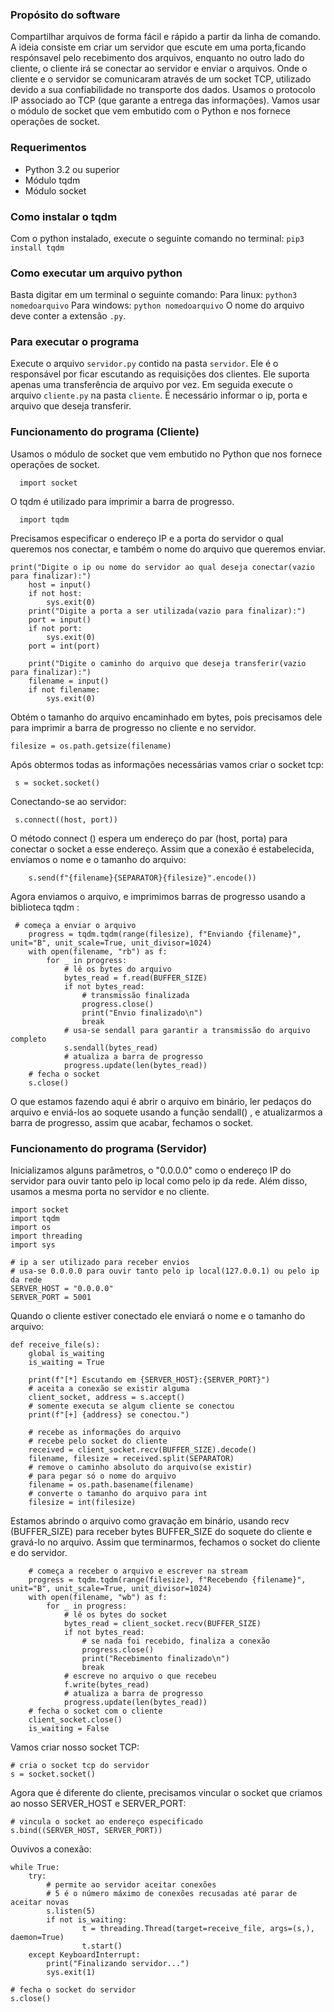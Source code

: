 ### Propósito do software

 Compartilhar arquivos de forma fácil e rápido a partir da linha de comando. A ideia consiste em criar um servidor que escute em uma porta,ficando respónsavel pelo recebimento dos arquivos, enquanto no outro lado do cliente, o cliente irá se conectar ao servidor e enviar o arquivos. Onde o cliente e o servidor se comunicaram através de um socket TCP, utilizado devido a sua confiabilidade no transporte dos dados. Usamos o protocolo IP associado ao TCP (que garante a entrega das informações). Vamos usar o módulo de socket que vem embutido com o Python e nos fornece operações de socket.

### Requerimentos
* Python 3.2 ou superior
* Módulo tqdm
* Módulo socket

### Como instalar o tqdm
Com o python instalado, execute o seguinte comando no terminal:
`pip3 install tqdm`

### Como executar um arquivo python
Basta digitar em um terminal o seguinte comando:
Para linux: `python3 nomedoarquivo`
Para windows: `python nomedoarquivo`
O nome do arquivo deve conter a extensão `.py`.

### Para executar o programa
Execute o arquivo `servidor.py` contido na pasta `servidor`. Ele é o responsável por ficar escutando as requisições dos clientes. Ele suporta apenas uma transferência de arquivo por vez.
Em seguida execute o arquivo `cliente.py` na pasta `cliente`. É necessário informar o ip, porta e arquivo que deseja transferir.

### Funcionamento do programa (Cliente)

Usamos o módulo de socket que vem embutido no Python que nos fornece operações de socket.
```
  import socket
```
O tqdm é utilizado para imprimir a barra de progresso.

```
  import tqdm

```

Precisamos especificar o endereço IP e a porta do servidor o qual queremos nos conectar, e também o nome do arquivo que queremos enviar.

```
print("Digite o ip ou nome do servidor ao qual deseja conectar(vazio para finalizar):")
    host = input()
    if not host:
        sys.exit(0)
    print("Digite a porta a ser utilizada(vazio para finalizar):")
    port = input()
    if not port:
        sys.exit(0)
    port = int(port)

    print("Digite o caminho do arquivo que deseja transferir(vazio para finalizar):")
    filename = input()
    if not filename:
        sys.exit(0)
```
Obtém o tamanho do arquivo encaminhado em bytes, pois precisamos dele para imprimir a barra de progresso no cliente e no servidor.
```
filesize = os.path.getsize(filename)
```

Após obtermos todas as informações necessárias vamos criar o socket tcp:
```
 s = socket.socket()
```

Conectando-se ao servidor:

```
 s.connect((host, port))
```

O método connect () espera um endereço do par (host, porta) para conectar o socket a esse endereço. 
Assim que a conexão é estabelecida, enviamos o nome e o tamanho do arquivo:

```
    s.send(f"{filename}{SEPARATOR}{filesize}".encode())
```

Agora enviamos o arquivo, e imprimimos barras de progresso usando a biblioteca tqdm :

```
 # começa a enviar o arquivo
    progress = tqdm.tqdm(range(filesize), f"Enviando {filename}", unit="B", unit_scale=True, unit_divisor=1024)
    with open(filename, "rb") as f:
        for _ in progress:
            # lê os bytes do arquivo
            bytes_read = f.read(BUFFER_SIZE)
            if not bytes_read:
                # transmissão finalizada
                progress.close()
                print("Envio finalizado\n")
                break
            # usa-se sendall para garantir a transmissão do arquivo completo
            s.sendall(bytes_read)
            # atualiza a barra de progresso
            progress.update(len(bytes_read))
    # fecha o socket
    s.close()
```

O que estamos fazendo aqui é abrir o arquivo em binário, ler pedaços do arquivo e enviá-los ao soquete usando a função sendall() , e atualizarmos a barra de progresso, assim que acabar, fechamos o socket.



### Funcionamento do programa (Servidor)



Inicializamos alguns parâmetros, o "0.0.0.0" como o endereço IP do servidor para ouvir tanto pelo ip local como pelo ip da rede. Além disso, usamos a mesma porta no servidor e no cliente.

```
import socket
import tqdm
import os
import threading
import sys

# ip a ser utilizado para receber envios
# usa-se 0.0.0.0 para ouvir tanto pelo ip local(127.0.0.1) ou pelo ip da rede
SERVER_HOST = "0.0.0.0"
SERVER_PORT = 5001

```


Quando o cliente estiver conectado ele enviará o nome e o tamanho do arquivo:
```
def receive_file(s):
    global is_waiting
    is_waiting = True
    
    print(f"[*] Escutando em {SERVER_HOST}:{SERVER_PORT}")
    # aceita a conexão se existir alguma
    client_socket, address = s.accept()
    # somente executa se algum cliente se conectou
    print(f"[+] {address} se conectou.")

    # recebe as informações do arquivo
    # recebe pelo socket do cliente
    received = client_socket.recv(BUFFER_SIZE).decode()
    filename, filesize = received.split(SEPARATOR)
    # remove o caminho absoluto do arquivo(se existir)
    # para pegar só o nome do arquivo
    filename = os.path.basename(filename)
    # converte o tamanho do arquivo para int
    filesize = int(filesize)
```   

Estamos abrindo o arquivo como gravação em binário, usando recv (BUFFER_SIZE) para receber bytes BUFFER_SIZE do soquete do cliente e gravá-lo no arquivo. Assim que terminarmos, fechamos o socket do cliente e do servidor.

```
    # começa a receber o arquivo e escrever na stream
    progress = tqdm.tqdm(range(filesize), f"Recebendo {filename}", unit="B", unit_scale=True, unit_divisor=1024)
    with open(filename, "wb") as f:
        for _ in progress:
            # lê os bytes do socket
            bytes_read = client_socket.recv(BUFFER_SIZE)
            if not bytes_read:    
                # se nada foi recebido, finaliza a conexão
                progress.close()
                print("Recebimento finalizado\n")
                break
            # escreve no arquivo o que recebeu
            f.write(bytes_read)
            # atualiza a barra de progresso
            progress.update(len(bytes_read))
    # fecha o socket com o cliente
    client_socket.close()
    is_waiting = False

```

Vamos criar nosso socket TCP:

```
# cria o socket tcp do servidor
s = socket.socket()

```
Agora que é diferente do cliente, precisamos vincular o socket que criamos ao nosso SERVER_HOST e SERVER_PORT:

```
# vincula o socket ao endereço especificado
s.bind((SERVER_HOST, SERVER_PORT))

```

Ouvivos a conexão:
```
while True:
    try:
        # permite ao servidor aceitar conexões
        # 5 é o número máximo de conexões recusadas até parar de aceitar novas
        s.listen(5)
        if not is_waiting:
                t = threading.Thread(target=receive_file, args=(s,), daemon=True)
                t.start()
    except KeyboardInterrupt:
        print("Finalizando servidor...")
        sys.exit(1)

# fecha o socket do servidor
s.close()

```
